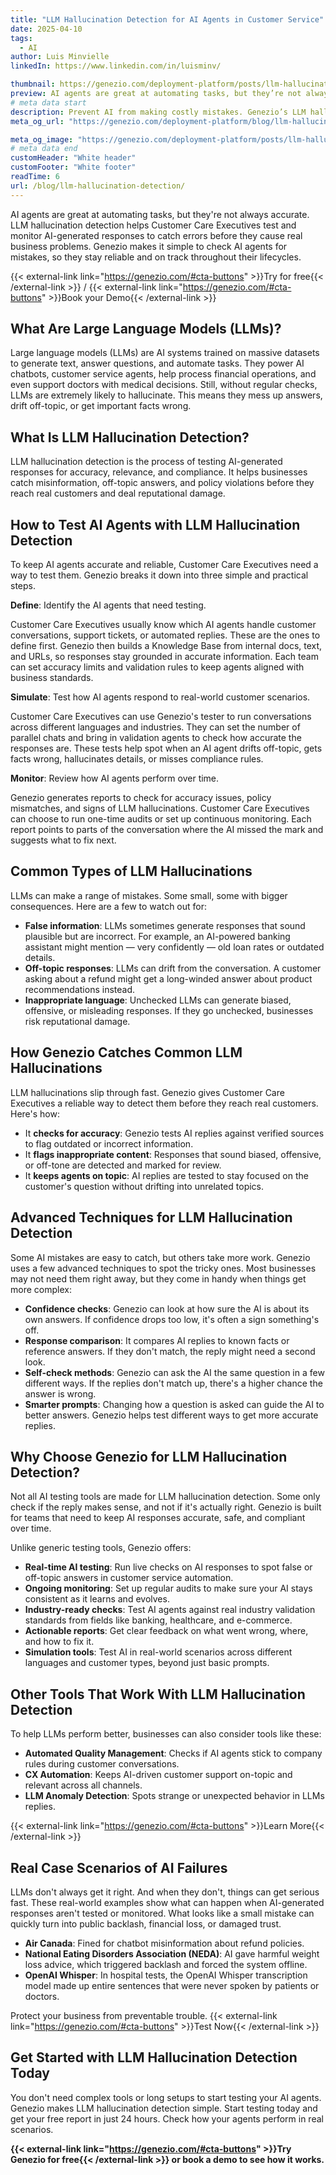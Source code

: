 ```yaml
---
title: "LLM Hallucination Detection for AI Agents in Customer Service"
date: 2025-04-10
tags:
  - AI
author: Luis Minvielle
linkedIn: https://www.linkedin.com/in/luisminv/

thumbnail: https://genezio.com/deployment-platform/posts/llm-hallucination-detection-for-ai-agents-in-customer-service.webp
preview: AI agents are great at automating tasks, but they’re not always accurate. LLM hallucination detection helps Customer Care Executives test and monitor AI-generated responses to catch errors before they cause real problems.
# meta data start
description: Prevent AI from making costly mistakes. Genezio’s LLM hallucination detection helps businesses test AI agents to stay on track and compliant.
meta_og_url: "https://genezio.com/deployment-platform/blog/llm-hallucination-detection/"

meta_og_image: "https://genezio.com/deployment-platform/posts/llm-hallucination-detection-for-ai-agents-in-customer-service.webp"
# meta data end
customHeader: "White header"
customFooter: "White footer"
readTime: 6
url: /blog/llm-hallucination-detection/
---
```


AI agents are great at automating tasks, but they're not always accurate. LLM hallucination detection helps Customer Care Executives test and monitor AI-generated responses to catch errors before they cause real business problems. Genezio makes it simple to check AI agents for mistakes, so they stay reliable and on track throughout their lifecycles.

{{< external-link link="https://genezio.com/#cta-buttons" >}}Try for free{{< /external-link >}} / {{< external-link link="https://genezio.com/#cta-buttons" >}}Book your Demo{{< /external-link >}}

## What Are Large Language Models (LLMs)?

Large language models (LLMs) are AI systems trained on massive datasets to generate text, answer questions, and automate tasks. They power AI chatbots, customer service agents, help process financial operations, and even support doctors with medical decisions. Still, without regular checks, LLMs are extremely likely to hallucinate. This means they mess up answers, drift off-topic, or get important facts wrong.

## What Is LLM Hallucination Detection?

LLM hallucination detection is the process of testing AI-generated responses for accuracy, relevance, and compliance. It helps businesses catch misinformation, off-topic answers, and policy violations before they reach real customers and deal reputational damage.

## How to Test AI Agents with LLM Hallucination Detection

To keep AI agents accurate and reliable, Customer Care Executives need a way to test them. Genezio breaks it down into three simple and practical steps.

**Define**: Identify the AI agents that need testing.

Customer Care Executives usually know which AI agents handle customer conversations, support tickets, or automated replies. These are the ones to define first. Genezio then builds a Knowledge Base from internal docs, text, and URLs, so responses stay grounded in accurate information. Each team can set accuracy limits and validation rules to keep agents aligned with business standards.

**Simulate**: Test how AI agents respond to real-world customer scenarios.

Customer Care Executives can use Genezio's tester to run conversations across different languages and industries. They can set the number of parallel chats and bring in validation agents to check how accurate the responses are. These tests help spot when an AI agent drifts off-topic, gets facts wrong, hallucinates details, or misses compliance rules.

**Monitor**: Review how AI agents perform over time.

Genezio generates reports to check for accuracy issues, policy mismatches, and signs of LLM hallucinations. Customer Care Executives can choose to run one-time audits or set up continuous monitoring. Each report points to parts of the conversation where the AI missed the mark and suggests what to fix next.

## Common Types of LLM Hallucinations

LLMs can make a range of mistakes. Some small, some with bigger consequences. Here are a few to watch out for:

- **False information**: LLMs sometimes generate responses that sound plausible but are incorrect. For example, an AI-powered banking assistant might mention — very confidently — old loan rates or outdated details.
- **Off-topic responses**: LLMs can drift from the conversation. A customer asking about a refund might get a long-winded answer about product recommendations instead.
- **Inappropriate language**: Unchecked LLMs can generate biased, offensive, or misleading responses. If they go unchecked, businesses risk reputational damage.

## How Genezio Catches Common LLM Hallucinations

LLM hallucinations slip through fast. Genezio gives Customer Care Executives a reliable way to detect them before they reach real customers. Here's how:

- It **checks for accuracy**: Genezio tests AI replies against verified sources to flag outdated or incorrect information.
- It **flags inappropriate content**: Responses that sound biased, offensive, or off-tone are detected and marked for review.
- It **keeps agents on topic**: AI replies are tested to stay focused on the customer's question without drifting into unrelated topics.

## Advanced Techniques for LLM Hallucination Detection

Some AI mistakes are easy to catch, but others take more work. Genezio uses a few advanced techniques to spot the tricky ones. Most businesses may not need them right away, but they come in handy when things get more complex:

- **Confidence checks**: Genezio can look at how sure the AI is about its own answers. If confidence drops too low, it's often a sign something's off.
- **Response comparison**: It compares AI replies to known facts or reference answers. If they don't match, the reply might need a second look.
- **Self-check methods**: Genezio can ask the AI the same question in a few different ways. If the replies don't match up, there's a higher chance the answer is wrong.
- **Smarter prompts**: Changing how a question is asked can guide the AI to better answers. Genezio helps test different ways to get more accurate replies.

## Why Choose Genezio for LLM Hallucination Detection?

Not all AI testing tools are made for LLM hallucination detection. Some only check if the reply makes sense, and not if it's actually right. Genezio is built for teams that need to keep AI responses accurate, safe, and compliant over time.

Unlike generic testing tools, Genezio offers:

- **Real-time AI testing**: Run live checks on AI responses to spot false or off-topic answers in customer service automation.
- **Ongoing monitoring**: Set up regular audits to make sure your AI stays consistent as it learns and evolves.
- **Industry-ready checks**: Test AI agents against real industry validation standards from fields like banking, healthcare, and e-commerce.
- **Actionable reports**: Get clear feedback on what went wrong, where, and how to fix it.
- **Simulation tools**: Test AI in real-world scenarios across different languages and customer types, beyond just basic prompts.

## Other Tools That Work With LLM Hallucination Detection

To help LLMs perform better, businesses can also consider tools like these:

- **Automated Quality Management**: Checks if AI agents stick to company rules during customer conversations.
- **CX Automation**: Keeps AI-driven customer support on-topic and relevant across all channels.
- **LLM Anomaly Detection**: Spots strange or unexpected behavior in LLMs replies.

{{< external-link link="https://genezio.com/#cta-buttons" >}}Learn More{{< /external-link >}}

## Real Case Scenarios of AI Failures

LLMs don't always get it right. And when they don't, things can get serious fast. These real-world examples show what can happen when AI-generated responses aren't tested or monitored. What looks like a small mistake can quickly turn into public backlash, financial loss, or damaged trust.

- **Air Canada**: Fined for chatbot misinformation about refund policies.
- **National Eating Disorders Association (NEDA)**: AI gave harmful weight loss advice, which triggered backlash and forced the system offline.
- **OpenAI Whisper**: In hospital tests, the OpenAI Whisper transcription model made up entire sentences that were never spoken by patients or doctors.

Protect your business from preventable trouble. {{< external-link link="https://genezio.com/#cta-buttons" >}}Test Now{{< /external-link >}}

## Get Started with LLM Hallucination Detection Today

You don't need complex tools or long setups to start testing your AI agents. Genezio makes LLM hallucination detection simple. Start testing today and get your free report in just 24 hours. Check how your agents perform in real scenarios.

**{{< external-link link="https://genezio.com/#cta-buttons" >}}Try Genezio for free{{< /external-link >}} or book a demo to see how it works.**
